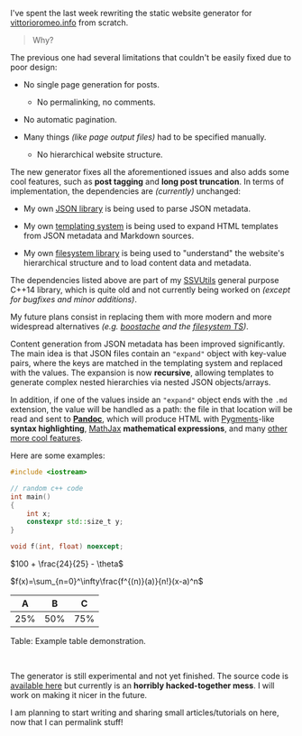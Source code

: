 I've spent the last week rewriting the static website generator for [vittorioromeo.info](http://vittorioromeo.info) from scratch.

> Why? 

The previous one had several limitations that couldn't be easily fixed due to poor design:

* No single page generation for posts.

    * No permalinking, no comments.

* No automatic pagination.

* Many things *(like page output files)* had to be specified manually.

    * No hierarchical website structure.


The new generator fixes all the aforementioned issues and also adds some cool features, such as **post tagging** and **long post truncation**. In terms of implementation, the dependencies are *(currently)* unchanged:

* My own [JSON library](https://github.com/SuperV1234/SSVUtils/tree/master/include/SSVUtils/Json) is being used to parse JSON metadata.

* My own [templating system](https://github.com/SuperV1234/SSVUtils/tree/master/include/SSVUtils/TemplateSystem) is being used to expand HTML templates from JSON metadata and Markdown sources. 

* My own [filesystem library](https://github.com/SuperV1234/SSVUtils/tree/master/include/SSVUtils/Core/FileSystem) is being used to "understand" the website's hierarchical structure and to load content data and metadata.

The dependencies listed above are part of my [SSVUtils](https://github.com/SuperV1234/SSVUtils) general purpose C++14 library, which is quite old and not currently being worked on *(except for bugfixes and minor additions)*.

My future plans consist in replacing them with more modern and more widespread alternatives *(e.g. [boostache](https://github.com/cierelabs/boostache) and the [filesystem TS](http://www.open-std.org/jtc1/sc22/wg21/docs/papers/2016/p0218r0.html))*.

Content generation from JSON metadata has been improved significantly. The main idea is that JSON files contain an `"expand"` object with key-value pairs, where the keys are matched in the templating system and replaced with the values. The expansion is now **recursive**, allowing templates to generate complex nested hierarchies via nested JSON objects/arrays.

In addition, if one of the values inside an `"expand"` object ends with the `.md` extension, the value will be handled as a path: the file in that location will be read and sent to [**Pandoc**](http://pandoc.org/), which will produce HTML with [Pygments](http://pygments.org/)-like **syntax highlighting**, [MathJax](https://www.mathjax.org/) **mathematical expressions**, and many [other more cool features](http://pandoc.org/MANUAL.html).

Here are some examples:

```cpp
#include <iostream>

// random c++ code
int main()
{
    int x;
    constexpr std::size_t y;
}

void f(int, float) noexcept;
```

$100 + \frac{24}{25} - \theta$

$f(x)=\sum_{n=0}^\infty\frac{f^{(n)}(a)}{n!}(x-a)^n$


|  A  |  B  |  C  |
|:---:|:---:|:---:|
| 25% | 50% | 75% |


Table: Example table demonstration.

<br>

The generator is still experimental and not yet finished. The source code is [available here](https://github.com/SuperV1234/vittorioromeo.info) but currently is an **horribly hacked-together mess**. I will work on making it nicer in the future.

I am planning to start writing and sharing small articles/tutorials on here, now that I can permalink stuff!